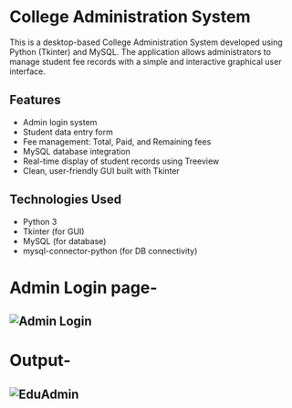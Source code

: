 # College Administration System

This is a desktop-based College Administration System developed using Python (Tkinter) and MySQL. The application allows administrators to manage student fee records with a simple and interactive graphical user interface.

## Features

- Admin login system
- Student data entry form
- Fee management: Total, Paid, and Remaining fees
- MySQL database integration
- Real-time display of student records using Treeview
- Clean, user-friendly GUI built with Tkinter

## Technologies Used

- Python 3
- Tkinter (for GUI)
- MySQL (for database)
- mysql-connector-python (for DB connectivity)

# Admin Login page-
## ![Admin Login](https://github.com/user-attachments/assets/a95c25a5-b920-4607-a7c4-91f02c2d8d6b)

# Output-
## ![EduAdmin](https://github.com/user-attachments/assets/9538a724-57de-417b-a38c-f283c8a5972c)
